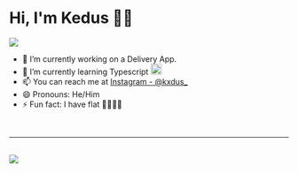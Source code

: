 # Hi, I'm Kedus 👋🏽
<img src="https://i.ibb.co/JKg3xXV/Git-Hub-Profile-1-2.png">

- 🔭 I’m currently working on a Delivery App.
- 🌱 I’m currently learning Typescript <img src="https://upload.wikimedia.org/wikipedia/commons/thumb/8/8e/Nextjs-logo.svg/800px-Nextjs-logo.svg.png" height="20" />
- 📫 You can reach me at [Instagram - @kxdus_](https://www.instagram.com/kxdus_/)
- 😄 Pronouns: He/Him
- ⚡ Fun fact: I have flat 🦶🏽🦶🏽

<br />
<hr />
<br />

<img src="https://github-readme-stats.vercel.app/api?username=Lilkedus&&show_icons=true&title_color=ffffff&icon_color=0073D2&text_color=daf7dc&bg_color=141414">
